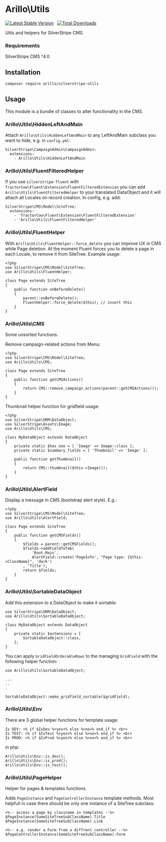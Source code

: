 # Arillo\Utils

[![Latest Stable Version](https://poser.pugx.org/arillo/silverstripe-utils/v/stable?format=flat)](https://packagist.org/packages/arillo/silverstripe-utils)
&nbsp;
[![Total Downloads](https://poser.pugx.org/arillo/silverstripe-utils/downloads?format=flat)](https://packagist.org/packages/arillo/silverstripe-utils)

Utils and helpers for SilverStripe CMS.

### Requirements

SilverStripe CMS ^4.0

## Installation

```bash
composer require arillo/silverstripe-utils
```

## Usage

This module is a bundle of classes to alter functionality in the CMS.

### Arillo\Utils\HiddenLeftAndMain

Attach `Arillo\Utils\HiddenLeftAndMain` to any LeftAndMain subclass you want to hide, e.g. in `config.yml`:

```
SilverStripe\CampaignAdmin\CampaignAdmin:
  extensions:
    - Arillo\Utils\HiddenLeftAndMain
```

### Arillo\Utils\FluentFilteredHelper

If you use `silverstripe-fluent` with `TractorCow\Fluent\Extension\FluentFilteredExtension` you can add `Arillo\Utils\FluentFilteredHelper` to your translated DataObject and it will attach all Locales on record creation. In config, e.g. add:

```
SilverStripe\CMS\Model\SiteTree:
  extensions:
    - 'TractorCow\Fluent\Extension\FluentFilteredExtension'
    - 'Arillo\Utils\FluentFilteredHelper'
```

### Arillo\Utils\FluentHelper

With `Arillo\Utils\FluentHelper::force_delete` you can improve UX in CMS while Page deletion. At the moment Fluent forces you to delete a page in each Locale, to remove it from SiteTree. Example usage:

```
<?php
use SilverStripe\CMS\Model\SiteTree;
use Arillo\Utils\FluentHelper;

class Page extends SiteTree
{
    public function onBeforeDelete()
    {
        parent::onBeforeDelete();
        FluentHelper::force_delete($this); // insert this
    }
}
```

### Arillo\Utils\CMS

Some unsorted functions.

Remove campaign-related actions from Menu:

```
<?php
use SilverStripe\CMS\Model\SiteTree;
use Arillo\Utils\CMS;

class Page extends SiteTree
{
    public function getCMSActions()
    {
        return CMS::remove_campaign_actions(parent::getCMSActions());
    }
}
```

Thumbnail helper function for gridfield usage:

```
<?php
use SilverStripe\ORM\DataObject;
use SilverStripe\Assets\Image;
use Arillo\Utils\CMS;

class MyDataObject extends DataObject
{
    private static $has_one = [ 'Image' => Image::class ];
    private static $summary_fields = [ 'Thumbnail' => 'Image' ];

    public function getThumbnail()
    {
        return CMS::thumbnail($this->Image());
    }
}
```

### Arillo\Utils\AlertField

Display a message in CMS (bootstrap alert style). E.g.:

```
<?php
use SilverStripe\CMS\Model\SiteTree;
use Arillo\Utils\AlertField;

class Page extends SiteTree
{
    public function getCMSFields()
    {
        $fields = parent::getCMSFields();
        $fields->addFieldToTab(
            'Root.Main',
            AlertField::create('PageInfo', "Page type: {$this->ClassName}", 'dark')
        , 'Title');
        return $fields;
    }
}
```

### Arillo\Utils\SortableDataObject

Add this extension to a DataObject to make it sortable:

```
use SilverStripe\ORM\DataObject;
use Arillo\Utils\SortableDataObject;

class MyDataObject extends DataObject
{
    private static $extensions = [
        SortableDataObject::class,
    ];
}
```

You can apply `GridFieldOrderableRows` to the managing `GridField` with the following helper function:

```
use Arillo\Utils\SortableDataObject;

...
..
.

SortableDataObject::make_gridfield_sortable($gridField);
```

### Arillo\Utils\Env

There are 3 global helper functions for template usage:

```
Is DEV: <% if $IsDev %>yes<% else %>no<% end_if %> <br>
Is TEST: <% if $IsTest %>yes<% else %>no<% end_if %> <br>
Is PROD: <% if $IsProd %>yes<% else %>no<% end_if %> <br>
```

in php:

```
Arillo\Utils\Env::is_dev();
Arillo\Utils\Env::is_prod();
Arillo\Utils\Env::is_test();
```

### Arillo\Utils\PageHelper

Helper for pages & templates functions.

Adds `PageInstance` and `PageControllerInstance` template methods. Most helpfull in case there should be only one instance of a SiteTree subclass:

```
<%-- access a page by classname in templates --%>
$PageInstance(SomeSiteTreeSubClassName).Title
$PageInstance(SomeSiteTreeSubClassName).Link

<%-- e.g. render a Form from a diffrent controller --%>
$PageControllerInstance(SomeSiteTreeSubClassName).Form
```
